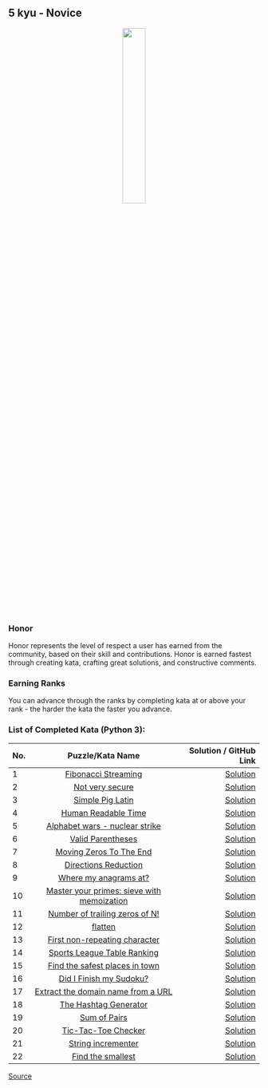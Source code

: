 ## 5 kyu - Novice

<div align="center"> 
<img width="30%" height="30%" src="https://github.com/ikostan/codewars/blob/master/img/copy-rank-kyu.png" hspace="10">
</div>

### Honor

Honor represents the level of respect a user has earned from the community, based on their skill and contributions. Honor is earned fastest through creating kata, crafting great solutions, and constructive comments.

### Earning Ranks

You can advance through the ranks by completing kata at or above your rank - the harder the kata the faster you advance.

### List of Completed Kata (Python 3):

| No. | Puzzle/Kata Name                                                                                                   | Solution / GitHub Link                                                                                     |
|-----|:------------------------------------------------------------------------------------------------------------------:|-----------------------------------------------------------------------------------------------------------:|
|1    |[Fibonacci Streaming](https://www.codewars.com/kata/55695bc4f75bbaea5100016b/train/python)                          |[Solution](https://github.com/ikostan/codewars/tree/master/kyu_5/fibonacci_streaming)                       |
|2    |[Not very secure](https://www.codewars.com/kata/526dbd6c8c0eb53254000110/train/python)                              |[Solution](https://github.com/ikostan/codewars/tree/master/kyu_5/not_very_secure)                           |
|3    |[Simple Pig Latin](https://www.codewars.com/kata/520b9d2ad5c005041100000f/train/python)                             |[Solution](https://github.com/ikostan/codewars/tree/master/kyu_5/simple_pig_latin)                          |
|4    |[Human Readable Time](https://www.codewars.com/kata/52685f7382004e774f0001f7/train/python)                          |[Solution](https://github.com/ikostan/codewars/tree/master/kyu_5/human_readable_time)                       |
|5    |[Alphabet wars - nuclear strike](https://www.codewars.com/kata/alphabet-wars-nuclear-strike/train/python)           |[Solution](https://github.com/ikostan/codewars/tree/master/kyu_5/alphabet_wars_nuclear_strike)              |
|6    |[Valid Parentheses](https://www.codewars.com/kata/52774a314c2333f0a7000688/train/python)                            |[Solution](https://github.com/ikostan/codewars/tree/master/kyu_5/valid_parentheses)                         |
|7    |[Moving Zeros To The End](https://www.codewars.com/kata/52597aa56021e91c93000cb0/train/python)                      |[Solution](https://github.com/ikostan/codewars/tree/master/kyu_5/moving_zeros_to_the_end)                   |
|8    |[Directions Reduction](https://www.codewars.com/kata/550f22f4d758534c1100025a/train/python)                         |[Solution](https://github.com/ikostan/codewars/tree/master/kyu_5/directions_reduction)                      |
|9    |[Where my anagrams at?](https://www.codewars.com/kata/523a86aa4230ebb5420001e1/train/python)                        |[Solution](https://github.com/ikostan/codewars/tree/master/kyu_5/where_my_anagrams_at)                      |
|10   |[Master your primes: sieve with memoization](https://www.codewars.com/kata/58603c898989d15e9e000475/train/python)   |[Solution](https://github.com/ikostan/codewars/tree/master/kyu_5/master_your_primes_sieve_with_memoization) |
|11   |[Number of trailing zeros of N!](https://www.codewars.com/kata/52f787eb172a8b4ae1000a34/train/python)               |[Solution](https://github.com/ikostan/codewars/tree/master/kyu_5/number_of_trailing_zeros_of_n)             |
|12   |[flatten](https://www.codewars.com/kata/513fa1d75e4297ba38000003/train/python)                                      |[Solution](https://github.com/ikostan/codewars/tree/master/kyu_5/flatten)                                   |
|13   |[First non-repeating character](https://www.codewars.com/kata/52bc74d4ac05d0945d00054e/train/python)                |[Solution](https://github.com/ikostan/codewars/tree/master/kyu_5/first_non_repeating_character)             |
|14   |[Sports League Table Ranking](https://www.codewars.com/kata/5e0baea9d772160032022e8c/train/python)                  |[Solution](https://github.com/ikostan/codewars/tree/master/kyu_5/sports_league_table_ranking)               |
|15   |[Find the safest places in town](https://www.codewars.com/kata/5dd82b7cd3d6c100109cb4ed/train/python)               |[Solution](https://github.com/ikostan/codewars/tree/master/kyu_5/find_the_safest_places_in_town)            |
|16   |[Did I Finish my Sudoku?](https://www.codewars.com/kata/53db96041f1a7d32dc0004d2/train/python)                      |[Solution](https://github.com/ikostan/codewars/tree/master/kyu_5/did_i_finish_my_sudoku)                    |
|17   |[Extract the domain name from a URL](https://www.codewars.com/kata/514a024011ea4fb54200004b/train/python)           |[Solution](https://github.com/ikostan/codewars/tree/master/kyu_5/extract_the_domain_name_from_url)          |
|18   |[The Hashtag Generator](https://www.codewars.com/kata/52449b062fb80683ec000024/train/python)                        |[Solution](https://github.com/ikostan/codewars/tree/master/kyu_5/the_hashtag_generator)                     |
|19   |[Sum of Pairs](https://www.codewars.com/kata/54d81488b981293527000c8f/train/python)                                 |[Solution](https://github.com/ikostan/codewars/tree/master/kyu_5/sum_of_pairs)                              |
|20   |[Tic-Tac-Toe Checker](https://www.codewars.com/kata/525caa5c1bf619d28c000335/train/python)                          |[Solution](https://github.com/ikostan/codewars/tree/master/kyu_5/tic_tac_toe_checker)                       |
|21   |[String incrementer](https://www.codewars.com/kata/54a91a4883a7de5d7800009c/train/python)                           |[Solution](https://github.com/ikostan/codewars/tree/master/kyu_5/string_incrementer)                        |
|22   |[Find the smallest](https://www.codewars.com/kata/573992c724fc289553000e95/train/python)                            |[Solution](https://github.com/ikostan/codewars/tree/master/kyu_5/find_the_smallest)                         |

[Source](https://www.codewars.com/about)